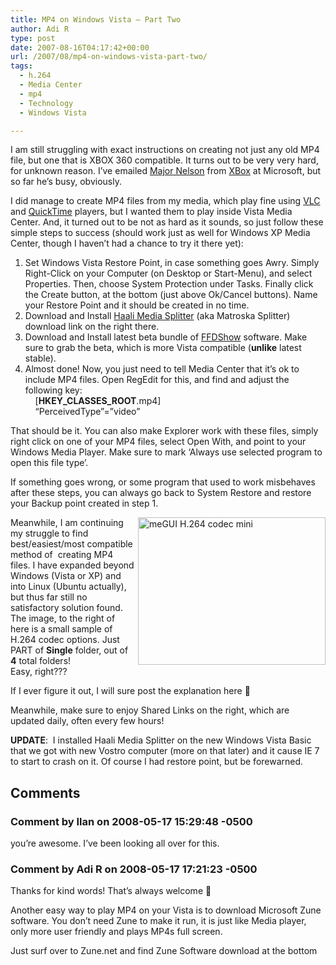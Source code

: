 ```yaml
---
title: MP4 on Windows Vista – Part Two
author: Adi R
type: post
date: 2007-08-16T04:17:42+00:00
url: /2007/08/mp4-on-windows-vista-part-two/
tags:
  - h.264
  - Media Center
  - mp4
  - Technology
  - Windows Vista

---
```

I am still struggling with exact instructions on creating not just any old MP4 file, but one that is XBOX 360 compatible. It turns out to be very very hard, for unknown reason. I&#8217;ve emailed <a target="_blank" href="http://www.majornelson.com">Major Nelson</a> from <a target="_blank" href="http://www.xbox.com">XBox</a> at Microsoft, but so far he&#8217;s busy, obviously.

I did manage to create MP4 files from my media, which play fine using <a target="_blank" href="http://www.videolan.org/vlc/">VLC</a> and <a target="_blank" href="http://www.apple.com/quicktime/">QuickTime</a> players, but I wanted them to play inside Vista Media Center. And, it turned out to be not as hard as it sounds, so just follow these simple steps to success (should work just as well for Windows XP Media Center, though I haven&#8217;t had a chance to try it there yet):

  1. Set Windows Vista Restore Point, in case something goes Awry. Simply Right-Click on your Computer (on Desktop or Start-Menu), and select Properties. Then, choose System Protection under Tasks. Finally click the Create button, at the bottom (just above Ok/Cancel buttons). Name your Restore Point and it should be created in no time.
  2. Download and Install <a target="_blank" href="http://haali.cs.msu.ru/mkv/">Haali Media Splitter</a> (aka Matroska Splitter) download link on the right there.
  3. Download and Install latest beta bundle of <a target="_blank" href="http://www.afterdawn.com/software/video_software/codecs_and_filters/ffdshow.cfm">FFDShow</a> software. Make sure to grab the beta, which is more Vista compatible (**unlike** latest stable).
  4. Almost done! Now, you just need to tell Media Center that it&#8217;s ok to include MP4 files. Open RegEdit for this, and find and adjust the following key:  
        [**HKEY\_CLASSES\_ROOT**.mp4]  
        &#8220;PerceivedType&#8221;=&#8221;video&#8221;

That should be it. You can also make Explorer work with these files, simply right click on one of your MP4 files, select Open With, and point to your Windows Media Player. Make sure to mark &#8216;Always use selected program to open this file type&#8217;.

If something goes wrong, or some program that used to work misbehaves after these steps, you can always go back to System Restore and restore your Backup point created in step 1.

<a atomicselection="true" href="https://i2.wp.com/www.adir1.com//uploads/2007/08/megui-h.264-codec-mini.jpg"><img border="0" align="right" width="300" src="https://i2.wp.com/www.adir1.com//uploads/2007/08/megui-h.264-codec-mini-thumb.jpg?resize=300%2C236" alt="meGUI H.264 codec mini" height="236" style="margin: 0px 0px 0px 5px; border: 0px" data-recalc-dims="1" /></a>Meanwhile, I am continuing my struggle to find best/easiest/most compatible method of  creating MP4 files. I have expanded beyond Windows (Vista or XP) and into Linux (Ubuntu actually), but thus far still no satisfactory solution found. The image, to the right of here is a small sample of H.264 codec options. Just PART of **Single** folder, out of **4** total folders!  
Easy, right???

If I ever figure it out, I will sure post the explanation here 🙂

Meanwhile, make sure to enjoy Shared Links on the right, which are updated daily, often every few hours!

**UPDATE**:  I installed Haali Media Splitter on the new Windows Vista Basic that we got with new Vostro computer (more on that later) and it cause IE 7 to start to crash on it. Of course I had restore point, but be forewarned.

## Comments

### Comment by Ilan on 2008-05-17 15:29:48 -0500
you&#8217;re awesome. I&#8217;ve been looking all over for this.

### Comment by Adi R on 2008-05-17 17:21:23 -0500
Thanks for kind words! That&#8217;s always welcome 🙂

Another easy way to play MP4 on your Vista is to download Microsoft Zune software. You don&#8217;t need Zune to make it run, it is just like Media player, only more user friendly and plays MP4s full screen.

Just surf over to Zune.net and find Zune Software download at the bottom
